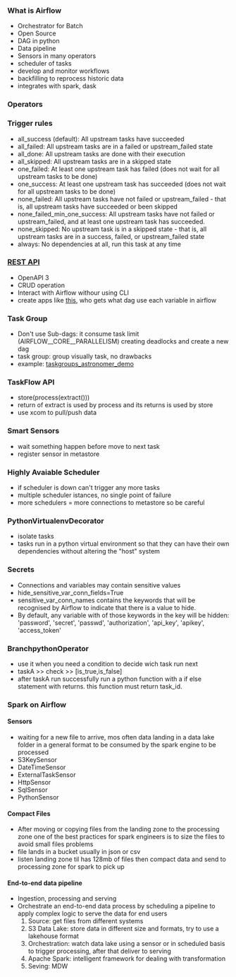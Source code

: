 ### What is Airflow
- Orchestrator for Batch
- Open Source
- DAG in python
- Data pipeline
- Sensors in many operators
- scheduler of tasks
- develop and monitor workflows
- backfilling to reprocess historic data
- integrates with spark, dask

### Operators

### Trigger rules


- all_success (default): All upstream tasks have succeeded
- all_failed: All upstream tasks are in a failed or upstream_failed state
- all_done: All upstream tasks are done with their execution
- all_skipped: All upstream tasks are in a skipped state
- one_failed: At least one upstream task has failed (does not wait for all upstream tasks to be done)
- one_success: At least one upstream task has succeeded (does not wait for all upstream tasks to be done)
- none_failed: All upstream tasks have not failed or upstream_failed - that is, all upstream tasks have succeeded or been skipped
- none_failed_min_one_success: All upstream tasks have not failed or upstream_failed, and at least one upstream task has succeeded.
- none_skipped: No upstream task is in a skipped state - that is, all upstream tasks are in a success, failed, or upstream_failed state
- always: No dependencies at all, run this task at any time

### [REST API](https://airflow.apache.org/docs/apache-airflow/stable/stable-rest-api-ref.html)
- OpenAPI 3
- CRUD operation
- Interact with Airflow withour using CLI
- create apps like [this](https://github.com/marclamberti/airflow-2-demo-api.git), who gets what dag use each variable in airflow

### Task Group
- Don't use Sub-dags: it consume task limit (AIRFLOW__CORE__PARALLELISM) creating deadlocks and create a new dag
- task group: group visually task, no drawbacks
- example: [taskgroups_astronomer_demo](https://raw.githubusercontent.com/vsvale/kappa_airflow/main/dags/taskgroups_astronomer_demo.py)

### TaskFlow API
- store(process(extract()))
- return of extract is used by process and its returns is used by store
- use xcom to pull/push data

### Smart Sensors
- wait something happen before move to next task
- register sensor in metastore

### Highly Avaiable Scheduler
- if scheduler is down can't trigger any more tasks
- multiple scheduler istances, no single point of failure
- more schedulers = more connections to metastore so be careful

### PythonVirtualenvDecorator
- isolate tasks
- tasks run in a python virtual environment  so that they can have their own dependencies without altering the "host" system

### Secrets
- Connections and variables may contain sensitive values
- hide_sensitive_var_conn_fields=True
- sensitive_var_conn_names contains the keywords that will be recognised  by Airflow to indicate that there is a value to hide.
- By default, any variable with of those keywords in the key will be hidden: 'password', 'secret', 'passwd', 'authorization', 'api_key', 'apikey', 'access_token'

### BranchpythonOperator
- use it when you need a condition to decide wich task run next
- taskA >> check >> [is_true,is_false]
- after taskA run successfully run a python function with a if else statement with returns. this function must return task_id.


### Spark on Airflow

#### Sensors
- waiting for a new file to arrive, mos often data landing in a data lake folder in a general format to be consumed by the spark engine to be processed
- S3KeySensor
- DateTimeSensor
- ExternalTaskSensor
- HttpSensor
- SqlSensor
- PythonSensor

#### Compact Files
- After moving or copying files from the landing zone to the processing zone one of the best practices for spark engineers is to size the files to avoid small files problems
- file lands in a bucket usually in json or csv
- listen landing zone til has 128mb of files then compact data and send to processing zone for spark to pick up

#### End-to-end data pipeline
- Ingestion, processing and serving
- Orchestrate an end-to-end data process by scheduling a pipeline to apply complex logic to serve the data for end users
    1. Source: get files from different systems
    2. S3 Data Lake: store data in different size and formats, try to use a lakehouse format
    3. Orchestration: watch data lake using a sensor or in scheduled basis to trigger processing, after that deliver to serving
    4. Apache Spark: intelligent framework for dealing with transformation
    5. Seving: MDW